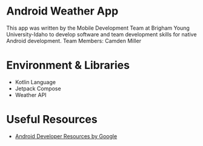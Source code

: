 # Android Weather App

This app was written by the Mobile Development Team at Brigham Young University-Idaho to develop software and team development skills for native Android development.
Team Members:
Camden Miller
# Environment & Libraries
- Kotlin Language
- Jetpack Compose
- Weather API

# Useful Resources
- [Android Developer Resources by Google](https://developer.android.com/)
